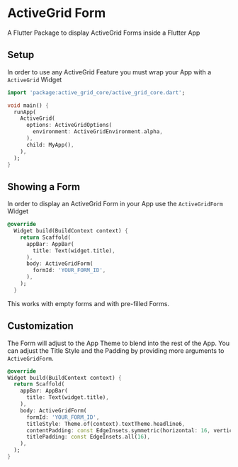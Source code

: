 # ActiveGrid Form

A Flutter Package to display ActiveGrid Forms inside a Flutter App

## Setup

In order to use any ActiveGrid Feature you must wrap your App with a `ActiveGrid` Widget

```dart
import 'package:active_grid_core/active_grid_core.dart';

void main() {
  runApp(
    ActiveGrid(
      options: ActiveGridOptions(
        environment: ActiveGridEnvironment.alpha,
      ),
      child: MyApp(),
    ),
  );
}
```

## Showing a Form

In order to display an ActiveGrid Form in your App use the `ActiveGridForm` Widget

```dart
@override
  Widget build(BuildContext context) {
    return Scaffold(
      appBar: AppBar(
        title: Text(widget.title),
      ),
      body: ActiveGridForm(
        formId: 'YOUR_FORM_ID',
      ),
    );
  }
```

This works with empty forms and with pre-filled Forms.

## Customization

The Form will adjust to the App Theme to blend into the rest of the App. You can adjust the Title Style and the Padding by providing more arguments to `ActiveGridForm`.

```dart
@override
Widget build(BuildContext context) {
  return Scaffold(
    appBar: AppBar(
      title: Text(widget.title),
    ),
    body: ActiveGridForm(
      formId: 'YOUR_FORM_ID',
      titleStyle: Theme.of(context).textTheme.headline6,
      contentPadding: const EdgeInsets.symmetric(horizontal: 16, vertical: 0),
      titlePadding: const EdgeInsets.all(16),
    ),
  );
}
```